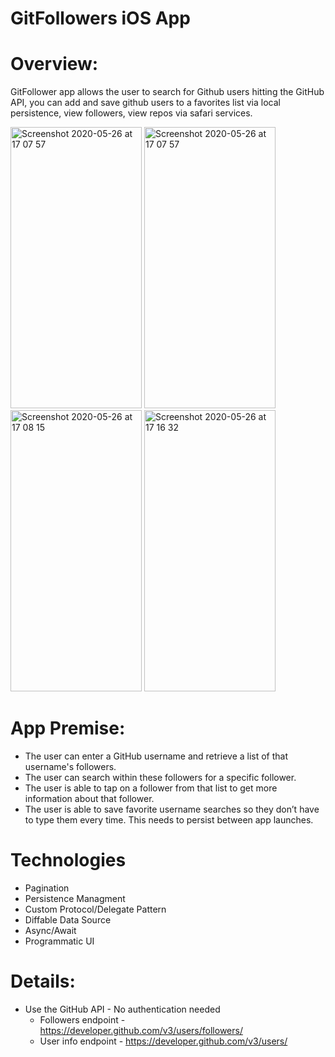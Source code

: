 # GitFollowers iOS App
# Overview:

GitFollower app allows the user to search for Github users hitting the GitHub API, you can add and save github users to a favorites list via local persistence, view followers, view repos via safari services.

<img width="210" height="450" alt="Screenshot 2020-05-26 at 17 07 57" src="Simulator-Screen-Shot-i-Phone-14-Pro-2022-11-02-at-22-55-09.png">
<img width="210" height="450" alt="Screenshot 2020-05-26 at 17 07 57" src="https://i.postimg.cc/hGSGCHBM/Simulator-Screen-Shot-i-Phone-13-Pro-2022-11-02-at-22-57-13.png">  <img width="210" height="450" alt="Screenshot 2020-05-26 at 17 08 15" src="https://user-images.githubusercontent.com/44005264/82910930-e9282880-9f73-11ea-9c4e-2923bd4407bf.png"> 
<img width="210" height="450" alt="Screenshot 2020-05-26 at 17 16 32" src="https://user-images.githubusercontent.com/44005264/82911544-af0b5680-9f74-11ea-8d81-223395cbe05c.png">


# App Premise:

- The user can enter a GitHub username and retrieve a list of that username's followers.
- The user can search within these followers for a specific follower.
- The user is able to tap on a follower from that list to get more information about that follower. 
- The user is able to save favorite username searches so they don’t have to type them every time. This needs to persist between app launches.



# Technologies

- Pagination
- Persistence Managment
- Custom Protocol/Delegate Pattern
- Diffable Data Source
- Async/Await
- Programmatic UI


# Details:

- Use the GitHub API - No authentication needed 
    - Followers endpoint - https://developer.github.com/v3/users/followers/
    - User info endpoint - https://developer.github.com/v3/users/
